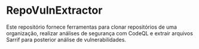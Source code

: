 # RepoVulnExtractor
Este repositório fornece ferramentas para clonar repositórios de uma organização, realizar análises de segurança com CodeQL e extrair arquivos Sarrif para posterior análise de vulnerabilidades.
